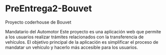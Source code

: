 # PreEntrega2-Bouvet
Proyecto coderhouse de Bouvet 

Mandatario del Automotor
Este proyecto es una aplicación web que permite a los usuarios realizar trámites relacionados con la transferencia de vehículos. El objetivo principal de la aplicación es simplificar el proceso de mandatar un vehículo y hacerlo más accesible para los usuarios.
